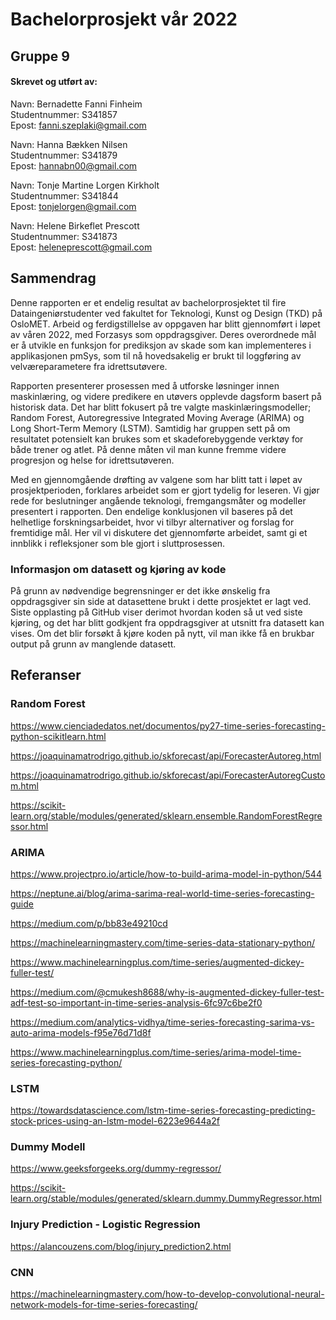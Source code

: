 # Bachelorprosjekt vår 2022

## Gruppe 9

#### Skrevet og utført av:
Navn: Bernadette Fanni Finheim <br />
Studentnummer: S341857 <br />
Epost: fanni.szeplaki@gmail.com 

Navn: Hanna Bækken Nilsen <br />
Studentnummer: S341879 <br />
Epost: hannabn00@gmail.com 

Navn: Tonje Martine Lorgen Kirkholt <br />
Studentnummer: S341844 <br />
Epost: tonjelorgen@gmail.com 

Navn: Helene Birkeflet Prescott <br />
Studentnummer: S341873 <br />
Epost: heleneprescott@gmail.com


## Sammendrag

Denne rapporten er et endelig resultat av bachelorprosjektet til fire Dataingeniørstudenter ved fakultet for Teknologi, Kunst og Design (TKD) på OsloMET.
Arbeid og ferdigstillelse av oppgaven har blitt gjennomført i løpet av våren 2022, med Forzasys som oppdragsgiver. Deres overordnede mål er å utvikle en funksjon
for prediksjon av skade som kan implementeres i applikasjonen pmSys, som til nå hovedsakelig er brukt til loggføring av velværeparametere fra idrettsutøvere.  <br />

Rapporten presenterer  prosessen med å utforske løsninger innen maskinlæring, og videre predikere en utøvers opplevde dagsform basert på historisk data. 
Det har blitt fokusert på tre valgte maskinlæringsmodeller; Random Forest, Autoregressive Integrated Moving Average (ARIMA) og Long Short-Term Memory (LSTM).
Samtidig har gruppen sett på om resultatet potensielt kan brukes som et skadeforebyggende verktøy for både trener og atlet. På denne måten vil man kunne 
fremme videre progresjon og helse for idrettsutøveren. <br />

Med en gjennomgående drøfting av valgene som har blitt tatt i løpet av prosjektperioden, forklares arbeidet som er gjort tydelig for leseren. Vi gjør
rede for beslutninger angående teknologi, fremgangsmåter og modeller presentert i rapporten. Den endelige konklusjonen vil baseres på det helhetlige
forskningsarbeidet, hvor vi tilbyr alternativer og forslag for fremtidige mål. Her vil vi diskutere det gjennomførte arbeidet, samt gi et innblikk i
refleksjoner som ble gjort i sluttprosessen.


### Informasjon om datasett og kjøring av kode
På grunn av nødvendige begrensninger er det ikke ønskelig fra oppdragsgiver sin side at datasettene brukt i
dette prosjektet er lagt ved. Siste opplasting på GitHub viser derimot hvordan koden så ut ved
siste kjøring, og det har blitt godkjent fra oppdragsgiver at utsnitt fra datasett kan vises.
Om det blir forsøkt å kjøre koden på nytt, vil man ikke få en brukbar output på grunn av
manglende datasett.

## Referanser
### Random Forest
https://www.cienciadedatos.net/documentos/py27-time-series-forecasting-python-scikitlearn.html

https://joaquinamatrodrigo.github.io/skforecast/api/ForecasterAutoreg.html

https://joaquinamatrodrigo.github.io/skforecast/api/ForecasterAutoregCustom.html

https://scikit-learn.org/stable/modules/generated/sklearn.ensemble.RandomForestRegressor.html

### ARIMA
https://www.projectpro.io/article/how-to-build-arima-model-in-python/544

https://neptune.ai/blog/arima-sarima-real-world-time-series-forecasting-guide

https://medium.com/p/bb83e49210cd

https://machinelearningmastery.com/time-series-data-stationary-python/

https://www.machinelearningplus.com/time-series/augmented-dickey-fuller-test/

https://medium.com/@cmukesh8688/why-is-augmented-dickey-fuller-test-adf-test-so-important-in-time-series-analysis-6fc97c6be2f0

https://medium.com/analytics-vidhya/time-series-forecasting-sarima-vs-auto-arima-models-f95e76d71d8f

https://www.machinelearningplus.com/time-series/arima-model-time-series-forecasting-python/


### LSTM

https://towardsdatascience.com/lstm-time-series-forecasting-predicting-stock-prices-using-an-lstm-model-6223e9644a2f

### Dummy Modell

https://www.geeksforgeeks.org/dummy-regressor/

https://scikit-learn.org/stable/modules/generated/sklearn.dummy.DummyRegressor.html


### Injury Prediction - Logistic Regression

https://alancouzens.com/blog/injury_prediction2.html 


### CNN

https://machinelearningmastery.com/how-to-develop-convolutional-neural-network-models-for-time-series-forecasting/